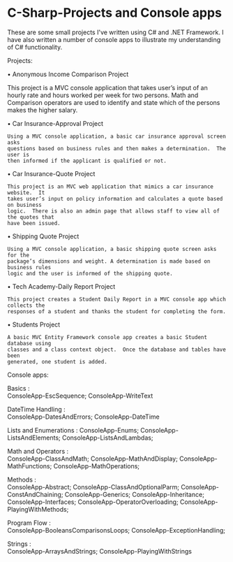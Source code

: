 # C-Sharp-Projects and Console apps

These are some small projects I've written using C# and .NET Framework. I have also 
written a number of console apps to illustrate my understanding of C# functionality.

Projects:

•	Anonymous Income Comparison Project

  This project is a MVC console application that takes user’s input of an hourly rate
	and hours worked per week for two persons.  Math and Comparison operators are used 
	to identify and state which of the persons makes the higher salary.

•	Car Insurance-Approval Project

	Using a MVC console application, a basic car insurance approval screen asks 
	questions based on business rules and then makes a determination.  The user is 
	then informed if the applicant is qualified or not.

•	Car Insurance-Quote Project

	This project is an MVC web application that mimics a car insurance website.  It 
	takes user’s input on policy information and calculates a quote based on business 
	logic.  There is also an admin page that allows staff to view all of the quotes that 
	have been issued.

•	Shipping Quote Project

	Using a MVC console application, a basic shipping quote screen asks for the 
	package’s dimensions and weight. A determination is made based on business rules 
	logic and the user is informed of the shipping quote.

•	Tech Academy-Daily Report Project

	This project creates a Student Daily Report in a MVC console app which collects the 
	responses of a student and thanks the student for completing the form.

•	Students Project

	A basic MVC Entity Framework console app creates a basic Student database using 
	classes and a class context object.  Once the database and tables have been 
	generated, one student is added.

Console apps:

Basics :  
	ConsoleApp-EscSequence; 
	ConsoleApp-WriteText

DateTime Handling :  
	ConsoleApp-DatesAndErrors; 
	ConsoleApp-DateTime

Lists and Enumerations : 
  ConsoleApp-Enums; 
	ConsoleApp-ListsAndElements; 
	ConsoleApp-ListsAndLambdas; 

Math and Operators :  
  ConsoleApp-ClassAndMath; 
	ConsoleApp-MathAndDisplay; 
	ConsoleApp-MathFunctions; 
	ConsoleApp-MathOperations; 

Methods :  
  ConsoleApp-Abstract; 
	ConsoleApp-ClassAndOptionalParm; 
	ConsoleApp-ConstAndChaining; 
	ConsoleApp-Generics; 
	ConsoleApp-Inheritance; 
	ConsoleApp-Interfaces; 
	ConsoleApp-OperatorOverloading; 
	ConsoleApp-PlayingWithMethods; 

Program Flow :  
  ConsoleApp-BooleansComparisonsLoops; 
	ConsoleApp-ExceptionHandling; 

Strings :  
  ConsoleApp-ArraysAndStrings; 
	ConsoleApp-PlayingWithStrings
